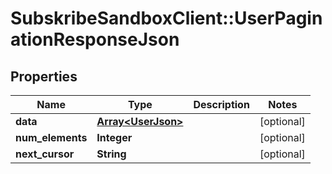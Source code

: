 # SubskribeSandboxClient::UserPaginationResponseJson

## Properties
Name | Type | Description | Notes
------------ | ------------- | ------------- | -------------
**data** | [**Array&lt;UserJson&gt;**](UserJson.md) |  | [optional] 
**num_elements** | **Integer** |  | [optional] 
**next_cursor** | **String** |  | [optional] 


